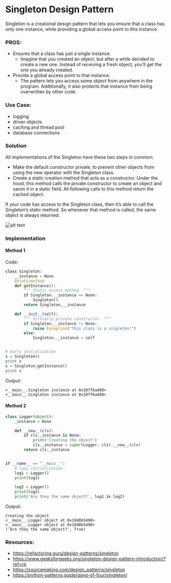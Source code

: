 # Singleton Design Pattern

Singleton is a creational design pattern that lets you ensure that a class has only one instance, while providing a global access point to this instance.

### PROS:
- Ensures that a class has just a single instance.
    - Imagine that you created an object, but after a while decided to create a new one. Instead of receiving a fresh object, you’ll get the one you already created.
- Provide a global access point to that instance.
    - The pattern lets you access some object from anywhere in the program. Additionally, it also protects that instance from being overwritten by other code.

### Use Case:

- logging
- driver objects
- caching and thread pool
- database connections

### Solution
All implementations of the Singleton have these two steps in common:
- Make the default constructor private, to prevent other objects from using the new operator with the Singleton class.
- Create a static creation method that acts as a constructor. Under the hood, this method calls the private constructor to create an object and saves it in a static field. All following calls to this method return the cached object.

If your code has access to the Singleton class, then it’s able to call the Singleton’s static method. So whenever that method is called, the same object is always returned.

![alt text][gfg]

### Implementation

#### Method 1
Code:
```python
class Singleton:
    __instance = None
    @staticmethod
    def getInstance():
        """ Static access method. """
        if Singleton.__instance == None:
            Singleton()
        return Singleton.__instance

    def __init__(self):
        """ Virtually private constructor. """
        if Singleton.__instance != None:
            raise Exception("This class is a singleton!")
        else:
            Singleton.__instance = self


# early initialization
s = Singleton()
print s
s = Singleton.getInstance()
print s
```

Output:
```shell
<__main__.Singleton instance at 0x107f6ad88>
<__main__.Singleton instance at 0x107f6ad88>
```

#### Method 2

```python
class Logger(object):
    _instance = None

    def __new__(cls):
        if cls._instance is None:
            print('Creating the object')
            cls._instance = super(Logger, cls).__new__(cls)
        return cls._instance


if __name__ == "__main__":
    # lazy initialization
    log1 = Logger()
    print(log1)

    log2 = Logger()
    print(log2)
    print('Are they the same object?', log1 is log2)
```

Output:
```shell
Creating the object
<__main__.Logger object at 0x10d8b5490>
<__main__.Logger object at 0x10d8b5490>
('Are they the same object?', True)
```

### Resources:

- https://refactoring.guru/design-patterns/singleton
- https://www.geeksforgeeks.org/singleton-design-pattern-introduction/?ref=rp
- https://sourcemaking.com/design_patterns/singleton
- https://python-patterns.guide/gang-of-four/singleton/

[gfg]: https://media.geeksforgeeks.org/wp-content/uploads/SINGLEton.png
